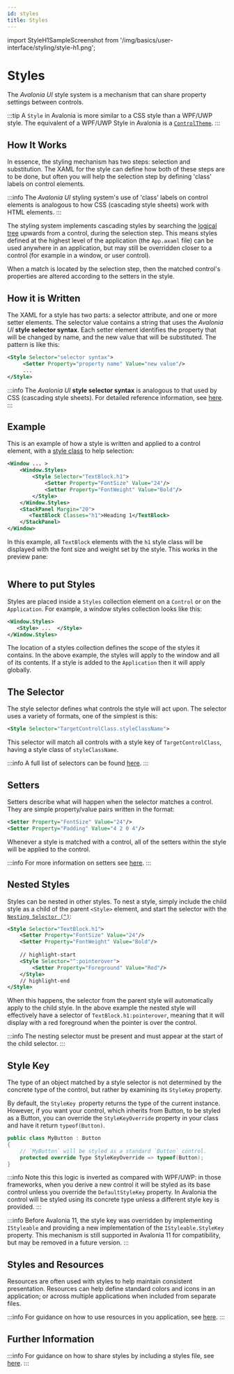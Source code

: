 ```yaml
---
id: styles
title: Styles
---
```


import StyleH1SampleScreenshot from '/img/basics/user-interface/styling/style-h1.png';

# Styles

The _Avalonia UI_ style system is a mechanism that can share property settings between controls. 

:::tip
A `Style` in Avalonia is more similar to a CSS style than a WPF/UWP style. The equivalent of a WPF/UWP Style in Avalonia is a [`ControlTheme`](control-themes).
:::

## How It Works

In essence, the styling mechanism has two steps: selection and substitution. The XAML for the style can define how both of these steps are to be done, but often you will help the selection step by defining 'class' labels on control elements.

:::info
The _Avalonia UI_ styling system's use of 'class' labels on control elements is analogous to how CSS (cascading style sheets) work with HTML elements.
:::

The styling system implements cascading styles by searching the [logical tree](../../../concepts/control-trees.md) upwards from a control, during the selection step. This means styles defined at the highest level of the application (the `App.axaml` file) can be used anywhere in an application, but may still be overridden closer to a control (for example in a window, or user control).

When a match is located by the selection step, then the matched control's properties are altered according to the setters in the style.

## How it is Written

The XAML for a style has two parts: a selector attribute, and one or more setter elements. The selector value contains a string that uses the _Avalonia UI_ **style selector syntax**. Each setter element identifies the property that will be changed by name, and the new value that will be substituted. The pattern is like this:

```xml
<Style Selector="selector syntax">
     <Setter Property="property name" Value="new value"/>
     ...
</Style>
```

:::info
The _Avalonia UI_ **style selector syntax** is analogous to that used by CSS (cascading style sheets). For detailed reference information, see [here](../../../reference/styles/style-selector-syntax.md). 
:::

## Example

This is an example of how a style is written and applied to a control element, with a [style class](style-classes) to help selection:

```xml
<Window ... >
    <Window.Styles>
        <Style Selector="TextBlock.h1">
            <Setter Property="FontSize" Value="24"/>
            <Setter Property="FontWeight" Value="Bold"/>
        </Style>
    </Window.Styles>
    <StackPanel Margin="20">
       <TextBlock Classes="h1">Heading 1</TextBlock>
    </StackPanel>
</Window>
```

In this example, all `TextBlock` elements with the `h1` style class will be displayed with the font size and weight set by the style. This works in the preview pane:

<img src={StyleH1SampleScreenshot} alt=""/>

## Where to put Styles 

Styles are placed inside a `Styles` collection element on a `Control` or on the `Application`. For example, a window styles collection looks like this:

```xml
<Window.Styles>
   <Style> ...  </Style>
</Window.Styles>
```

The location of a styles collection defines the scope of the styles it contains. In the above example, the styles will apply to the window and all of its contents. If a style is added to the `Application` then it will apply globally.

## The Selector

The style selector defines what controls the style will act upon. The selector uses a variety of formats, one of the simplest is this:

```xml
<Style Selector="TargetControlClass.styleClassName">
```

This selector will match all controls with a style key of `TargetControlClass`, having a style class of `styleClassName`.

:::info
A full list of selectors can be found [here](../../../reference/styles/style-selector-syntax.md).
:::

## Setters

Setters describe what will happen when the selector matches a control. They are simple property/value pairs written in the format:

```xml
<Setter Property="FontSize" Value="24"/>
<Setter Property="Padding" Value="4 2 0 4"/>
```

Whenever a style is matched with a control, all of the setters within the style will be applied to the control.

:::info
For more information on setters see [here](../../../guides/styles-and-resources/property-setters.md).
:::

## Nested Styles

Styles can be nested in other styles. To nest a style, simply include the child style as a child of the parent `<Style>` element, and start the selector with the [`Nesting Selector (^)`](../../../reference/styles/style-selector-syntax.md#nesting):

```xml
<Style Selector="TextBlock.h1">
    <Setter Property="FontSize" Value="24"/>
    <Setter Property="FontWeight" Value="Bold"/>
    
    // highlight-start
    <Style Selector="^:pointerover">
        <Setter Property="Foreground" Value="Red"/>
    </Style>
    // highlight-end
</Style>
```

When this happens, the selector from the parent style will automatically apply to the child style. In the above example the nested style will effectively have a selector of `TextBlock.h1:pointerover`, meaning that it will display with a red foreground when the pointer is over the control.

:::info
The nesting selector must be present and must appear at the start of the child selector.
:::

## Style Key

The type of an object matched by a style selector is not determined by the concrete type of the control, but rather by examining its `StyleKey` property.

By default, the `StyleKey `property returns the type of the current instance. However, if you want your control, which inherits from Button, to be styled as a Button, you can override the `StyleKeyOverride` property in your class and have it return `typeof(Button)`.

```csharp
public class MyButton : Button
{
    // `MyButton` will be styled as a standard `Button` control.
    protected override Type StyleKeyOverride => typeof(Button);
}
```

:::info
Note this this logic is inverted as compared with WPF/UWP: in those frameworks, when you derive a new control it will be styled as its base control unless you override the `DefaultStyleKey` property. In Avalonia the control will be styled using its concrete type unless a different style key is provided.
:::

:::info
Before Avalonia 11, the style key was overridden by implementing `IStyleable` and providing a new implementation of the `IStyleable.StyleKey` property. This mechanism is still supported in Avalonia 11 for compatibility, but may be removed in a future version.
:::

## Styles and Resources

Resources are often used with styles to help maintain consistent presentation. Resources can help define standard colors and icons in an application; or across multiple applications when included from separate files.

:::info
For guidance on how to use resources in you application, see [here](../../../guides/styles-and-resources/resources.md).
:::

## Further Information

:::info
For guidance on how to share styles by including a styles file, see [here](../../../guides/styles-and-resources/how-to-use-included-styles.md).
:::
